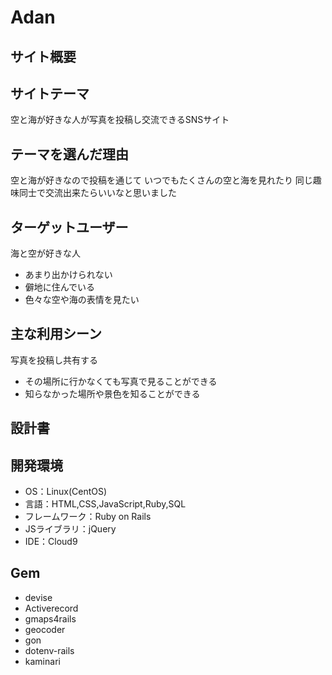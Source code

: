 # Adan

## サイト概要
## サイトテーマ
空と海が好きな人が写真を投稿し交流できるSNSサイト

## テーマを選んだ理由
空と海が好きなので投稿を通じて
いつでもたくさんの空と海を見れたり
同じ趣味同士で交流出来たらいいなと思いました


## ターゲットユーザー
海と空が好きな人
* あまり出かけられない
* 僻地に住んでいる
* 色々な空や海の表情を見たい

## 主な利用シーン
写真を投稿し共有する
* その場所に行かなくても写真で見ることができる
* 知らなかった場所や景色を知ることができる

## 設計書

## 開発環境
* OS：Linux(CentOS)
* 言語：HTML,CSS,JavaScript,Ruby,SQL
* フレームワーク：Ruby on Rails
*  JSライブラリ：jQuery
*  IDE：Cloud9

## Gem
* devise
* Activerecord
* gmaps4rails
* geocoder
* gon
* dotenv-rails
* kaminari


